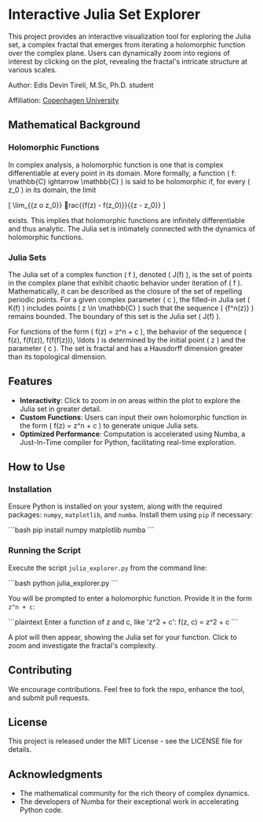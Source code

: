 # Interactive Julia Set Explorer

This project provides an interactive visualization tool for exploring the Julia set, a complex fractal that emerges from iterating a holomorphic function over the complex plane. Users can dynamically zoom into regions of interest by clicking on the plot, revealing the fractal's intricate structure at various scales.

Author: Edis Devin Tireli, M.Sc, Ph.D. student

Affiliation: [Copenhagen University](https://www.ku.dk/english/)
## Mathematical Background

### Holomorphic Functions

In complex analysis, a holomorphic function is one that is complex differentiable at every point in its domain. More formally, a function \( f: \mathbb{C} 
ightarrow \mathbb{C} \) is said to be holomorphic if, for every \( z_0 \) in its domain, the limit

\[ \lim_{{z 	o z_0}} rac{{f(z) - f(z_0)}}{{z - z_0}} \]

exists. This implies that holomorphic functions are infinitely differentiable and thus analytic. The Julia set is intimately connected with the dynamics of holomorphic functions.

### Julia Sets

The Julia set of a complex function \( f \), denoted \( J(f) \), is the set of points in the complex plane that exhibit chaotic behavior under iteration of \( f \). Mathematically, it can be described as the closure of the set of repelling periodic points. For a given complex parameter \( c \), the filled-in Julia set \( K(f) \) includes points \( z \in \mathbb{C} \) such that the sequence \( \{f^n(z)\} \) remains bounded. The boundary of this set is the Julia set \( J(f) \).

For functions of the form \( f(z) = z^n + c \), the behavior of the sequence \( f(z), f(f(z)), f(f(f(z))), \ldots \) is determined by the initial point \( z \) and the parameter \( c \). The set is fractal and has a Hausdorff dimension greater than its topological dimension.

## Features

- **Interactivity**: Click to zoom in on areas within the plot to explore the Julia set in greater detail.
- **Custom Functions**: Users can input their own holomorphic function in the form \( f(z) = z^n + c \) to generate unique Julia sets.
- **Optimized Performance**: Computation is accelerated using Numba, a Just-In-Time compiler for Python, facilitating real-time exploration.

## How to Use

### Installation

Ensure Python is installed on your system, along with the required packages: `numpy`, `matplotlib`, and `numba`. Install them using `pip` if necessary:

\```bash
pip install numpy matplotlib numba
\```

### Running the Script

Execute the script `julia_explorer.py` from the command line:

\```bash
python julia_explorer.py
\```

You will be prompted to enter a holomorphic function. Provide it in the form `z^n + c`:

\```plaintext
Enter a function of z and c, like 'z^2 + c':
f(z, c) = z^2 + c
\```

A plot will then appear, showing the Julia set for your function. Click to zoom and investigate the fractal's complexity.

## Contributing

We encourage contributions. Feel free to fork the repo, enhance the tool, and submit pull requests.

## License

This project is released under the MIT License - see the LICENSE file for details.

## Acknowledgments

- The mathematical community for the rich theory of complex dynamics.
- The developers of Numba for their exceptional work in accelerating Python code.
